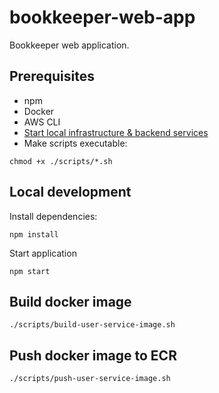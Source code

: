 # bookkeeper-web-app

Bookkeeper web application.

## Prerequisites

- npm
- Docker
- AWS CLI
- [Start local infrastructure & backend services](../infra/local/docker-compose.yml)
- Make scripts executable:

```shell 
chmod +x ./scripts/*.sh
```

## Local development
Install dependencies:
```shell
npm install
```
Start application
```shell
npm start
```

## Build docker image

[//]: # (TODO Johann)
```shell
./scripts/build-user-service-image.sh
```

## Push docker image to ECR

[//]: # (TODO Johann)
```shell
./scripts/push-user-service-image.sh
```
